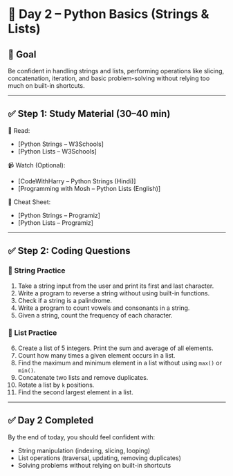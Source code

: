 # 📅 Day 2 – Python Basics (Strings & Lists)

## 🎯 Goal
Be confident in handling strings and lists, performing operations like slicing, concatenation, iteration, and basic problem-solving without relying too much on built-in shortcuts.

---

## ✅ Step 1: Study Material (30–40 min)

📖 Read:  
- [Python Strings – W3Schools]  
- [Python Lists – W3Schools]  

📹 Watch (Optional):  
- [CodeWithHarry – Python Strings (Hindi)]  
- [Programming with Mosh – Python Lists (English)]  

📑 Cheat Sheet:  
- [Python Strings – Programiz]  
- [Python Lists – Programiz]  

---

## ✅ Step 2: Coding Questions

### 🔹 String Practice
1. Take a string input from the user and print its first and last character.  
2. Write a program to reverse a string without using built-in functions.  
3. Check if a string is a palindrome.  
4. Write a program to count vowels and consonants in a string.  
5. Given a string, count the frequency of each character.  

### 🔹 List Practice
6. Create a list of 5 integers. Print the sum and average of all elements.  
7. Count how many times a given element occurs in a list.  
8. Find the maximum and minimum element in a list without using `max()` or `min()`.  
9. Concatenate two lists and remove duplicates.  
10. Rotate a list by `k` positions.  
11. Find the second largest element in a list.  

---

## ✅ Day 2 Completed
By the end of today, you should feel confident with:  
- String manipulation (indexing, slicing, looping)  
- List operations (traversal, updating, removing duplicates)  
- Solving problems without relying on built-in shortcuts
